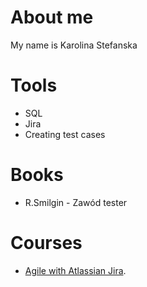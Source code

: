 <h1>About me</h1>

My name is Karolina Stefanska

<h1>Tools</h1>

- SQL
- Jira
- Creating test cases

<h1>Books</h1>

- R.Smilgin - Zawód tester

<h1>Courses</h1>

- [Agile with Atlassian Jira](http://example.com).




<!---
karolinazak/karolinazak is a ✨ special ✨ repository because its `README.md` (this file) appears on your GitHub profile.
You can click the Preview link to take a look at your changes.
--->
